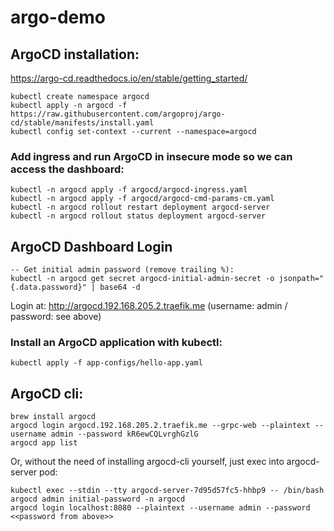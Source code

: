 # argo-demo

## ArgoCD installation:
https://argo-cd.readthedocs.io/en/stable/getting_started/
```shell
kubectl create namespace argocd
kubectl apply -n argocd -f https://raw.githubusercontent.com/argoproj/argo-cd/stable/manifests/install.yaml
kubectl config set-context --current --namespace=argocd
```
### Add ingress and run ArgoCD in insecure mode so we can access the dashboard:
```shell
kubectl -n argocd apply -f argocd/argocd-ingress.yaml
kubectl -n argocd apply -f argocd/argocd-cmd-params-cm.yaml
kubectl -n argocd rollout restart deployment argocd-server
kubectl -n argocd rollout status deployment argocd-server
```
## ArgoCD Dashboard Login
```shell
-- Get initial admin password (remove trailing %):
kubectl -n argocd get secret argocd-initial-admin-secret -o jsonpath="{.data.password}" | base64 -d
```
Login at: http://argocd.192.168.205.2.traefik.me (username: admin / password: see above)

### Install an ArgoCD application with kubectl:
```shell
kubectl apply -f app-configs/hello-app.yaml 
```

## ArgoCD cli:
```shell
brew install argocd
argocd login argocd.192.168.205.2.traefik.me --grpc-web --plaintext --username admin --password kR6ewCQLvrghGzlG
argocd app list
```
Or, without the need of installing argocd-cli yourself, just exec into argocd-server pod:
```shell
kubectl exec --stdin --tty argocd-server-7d95d57fc5-hhbp9 -- /bin/bash
argocd admin initial-password -n argocd
argocd login localhost:8080 --plaintext --username admin --password <<password from above>>
```
